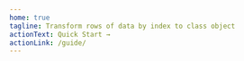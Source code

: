 ```yaml
---
home: true
tagline: Transform rows of data by index to class object
actionText: Quick Start →
actionLink: /guide/
---
```

